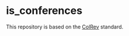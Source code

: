 # is_conferences

This repository is based on the [ColRev](https://github.com/geritwagner/colrev_core) standard.
